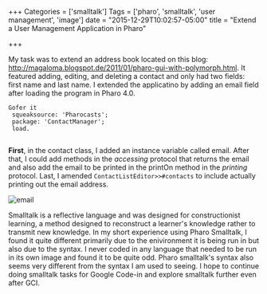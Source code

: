 +++
Categories = ['smalltalk']
Tags = ['pharo', 'smalltalk', 'user management', 'image']
date = "2015-12-29T10:02:57-05:00"
title = "Extend a User Management Application in Pharo"

+++

My task was to extend an address book located on this blog: http://magaloma.blogspot.de/2011/01/pharo-gui-with-polymorph.html. It featured adding, editing, and deleting a contact and only had two fields: first name and last name. I extended the applicatino by adding an email field after loading the program in Pharo 4.0.

```
Gofer it
 squeaksource: 'Pharocasts';
 package: 'ContactManager';
 load.
 
 ```
 
 **First**, in the contact class, I added an instance variable called email. After that, I could add methods in the *accessing* protocol that returns the email and also add the email to be printed in the printOn method in the *printing* protocol. Last, I amended `ContactListEditor>>#contacts` to include actually printing out the email address.  
 
 ![email](http://puu.sh/mcywp/bea6834b21.png)
 
Smalltalk is a reflective language and was designed for constructionist learning, a method designed to reconstruct a learner's knowledge rather to transmit new knowledge. In my short experience using Pharo Smalltalk, I found it quite different primarily due to the enivironment it is being run in but also due to the syntax. I never coded in any language that needed to be run in its own image and found it to be quite odd. Pharo smalltalk's syntax also seems very different from the syntax I am used to seeing. I hope to continue doing smalltalk tasks for Google Code-in and explore smalltalk further even after GCI.  
